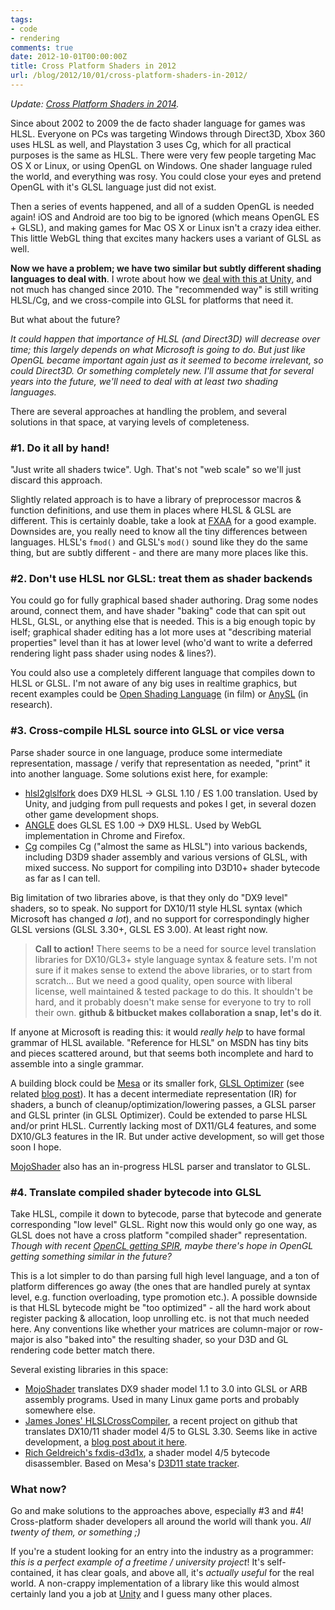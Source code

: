 ```yaml
---
tags:
- code
- rendering
comments: true
date: 2012-10-01T00:00:00Z
title: Cross Platform Shaders in 2012
url: /blog/2012/10/01/cross-platform-shaders-in-2012/
---
```


*Update: [Cross Platform Shaders in 2014](/blog/2014/03/28/cross-platform-shaders-in-2014/).*

Since about 2002 to 2009 the de facto shader language for games was HLSL. Everyone on PCs was targeting Windows through Direct3D, Xbox 360 uses HLSL as well, and Playstation 3 uses Cg, which for all practical purposes is the same as HLSL. There were very few people targeting Mac OS X or Linux, or using OpenGL on Windows. One shader language ruled the world, and everything was rosy. You could close your eyes and pretend OpenGL with it's GLSL language just did not exist.

Then a series of events happened, and all of a sudden OpenGL is needed again! iOS and Android are too big to be ignored (which means OpenGL ES + GLSL), and making games for Mac OS X or Linux isn't a crazy idea either. This little WebGL thing that excites many hackers uses a variant of GLSL as well.

**Now we have a problem; we have two similar but subtly different shading languages to deal with**. I wrote about how we [deal with this at Unity](/blog/2010/05/21/compiling-hlsl-into-glsl-in-2010/), and not much has changed since 2010. The "recommended way" is still writing HLSL/Cg, and we cross-compile into GLSL for platforms that need it.

But what about the future?

*It could happen that importance of HLSL (and Direct3D) will decrease over time; this largely depends on what Microsoft is going to do. But just like OpenGL became important again just as it seemed to become irrelevant, so could Direct3D. Or something completely new. I'll assume that for several years into the future, we'll need to deal with at least two shading languages.*

There are several approaches at handling the problem, and several solutions in that space, at varying levels of completeness.


### #1. Do it all by hand!

"Just write all shaders twice". Ugh. That's not "web scale" so we'll just discard this approach.

Slightly related approach is to have a library of preprocessor macros & function definitions, and use them in places where HLSL & GLSL are different. This is certainly doable, take a look at [FXAA](http://timothylottes.blogspot.com/2011/07/fxaa-311-released.html) for a good example. Downsides are, you really need to know all the tiny differences between languages. HLSL's `fmod()` and GLSL's `mod()` sound like they do the same thing, but are subtly different - and there are many more places like this.


### #2. Don't use HLSL nor GLSL: treat them as shader backends

You could go for fully graphical based shader authoring. Drag some nodes around, connect them, and have shader "baking" code that can spit out HLSL, GLSL, or anything else that is needed. This is a big enough topic by iself; graphical shader editing has a lot more uses at "describing material properties" level than it has at lower level (who'd want to write a deferred rendering light pass shader using nodes & lines?).

You could also use a completely different language that compiles down to HLSL or GLSL. I'm not aware of any big uses in realtime graphics, but recent examples could be [Open Shading Language](https://github.com/imageworks/OpenShadingLanguage/) (in film) or [AnySL](http://www.cdl.uni-saarland.de/projects/anysl/) (in research).


### #3. Cross-compile HLSL source into GLSL or vice versa

Parse shader source in one language, produce some intermediate representation, massage / verify that representation as needed, "print" it into another language. Some solutions exist here, for example:

* [hlsl2glslfork](https://github.com/aras-p/hlsl2glslfork) does DX9 HLSL -> GLSL 1.10 / ES 1.00 translation. Used by Unity, and judging from pull requests and pokes I get, in several dozen other game development shops.
* [ANGLE](http://code.google.com/p/angleproject/) does GLSL ES 1.00 -> DX9 HLSL. Used by WebGL implementation in Chrome and Firefox.
* [Cg](http://developer.nvidia.com/cg-toolkit) compiles Cg ("almost the same as HLSL") into various backends, including D3D9 shader assembly and various versions of GLSL, with mixed success. No support for compiling into D3D10+ shader bytecode as far as I can tell.

Big limitation of two libraries above, is that they only do "DX9 level" shaders, so to speak. No support for DX10/11 style HLSL syntax (which Microsoft has changed *a lot*), and no support for correspondingly higher GLSL versions (GLSL 3.30+, GLSL ES 3.00). At least right now.

> **Call to action!**
> There seems to be a need for source level translation libraries for DX10/GL3+ style language syntax & feature sets.
> I'm not sure if it makes sense to extend the above libraries, or to start from scratch... But we need a good quality, open source
> with liberal license, well maintained & tested package to do this. It shouldn't be hard, and it probably doesn't make sense for everyone
> to try to roll their own. **github & bitbucket makes collaboration a snap, let's do it**.

If anyone at Microsoft is reading this: it would *really help* to have formal grammar of HLSL available. "Reference for HLSL" on MSDN has tiny bits and pieces scattered around, but that seems both incomplete and hard to assemble into a single grammar.


A building block could be [Mesa](http://cgit.freedesktop.org/mesa/mesa) or its smaller fork, [GLSL Optimizer](https://github.com/aras-p/glsl-optimizer) (see related [blog post](/blog/2010/09/29/glsl-optimizer/)). It has a decent intermediate representation (IR) for shaders, a bunch of cleanup/optimization/lowering passes, a GLSL parser and GLSL printer (in GLSL Optimizer). Could be extended to parse HLSL and/or print HLSL. Currently lacking most of DX11/GL4 features, and some DX10/GL3 features in the IR. But under active development, so will get those soon I hope.

[MojoShader](http://icculus.org/mojoshader/) also has an in-progress HLSL parser and translator to GLSL.


### #4. Translate compiled shader bytecode into GLSL

Take HLSL, compile it down to bytecode, parse that bytecode and generate corresponding "low level" GLSL. Right now this would only go one way, as GLSL does not have a cross platform "compiled shader" representation. *Though with recent [OpenCL getting SPIR](http://www.khronos.org/news/permalink/khronos-spir-1.0-specification-for-opencl-now-available), maybe there's hope in OpenGL getting something similar in the future?*

This is a lot simpler to do than parsing full high level language, and a ton of platform differences go away (the ones that are handled purely at syntax level, e.g. function overloading, type promotion etc.). A possible downside is that HLSL bytecode might be "too optimized" - all the hard work about register packing & allocation, loop unrolling etc. is not that much needed here. Any conventions like whether your matrices are column-major or row-major is also "baked into" the resulting shader, so your D3D and GL rendering code better match there.

Several existing libraries in this space:

* [MojoShader](http://icculus.org/mojoshader/) translates DX9 shader model 1.1 to 3.0 into GLSL or ARB assembly programs. Used in many Linux game ports and probably somewhere else.
* [James Jones' HLSLCrossCompiler](https://github.com/James-Jones/HLSLCrossCompiler), a recent project on github that translates DX10/11 shader model 4/5 to GLSL 3.30. Seems like in active development, a [blog post about it here](http://jamesjonesdeveloper.com/wordpress/?p=25).
* [Rich Geldreich's fxdis-d3d1x](http://code.google.com/p/fxdis-d3d1x/), a shader model 4/5 bytecode disassembler. Based on Mesa's [D3D11 state tracker](http://cgit.freedesktop.org/mesa/mesa/commit/?id=92617aeac109481258f0c3863d09c1b8903d438b).


### What now?

Go and make solutions to the approaches above, especially #3 and #4! Cross-platform shader developers all around the world will thank you. *All twenty of them, or something ;)*

If you're a student looking for an entry into the industry as a programmer: *this is a perfect example of a freetime / university project*! It's self-contained, it has clear goals, and above all, it's *actually useful* for the real world. A non-crappy implementation of a library like this would almost certainly land you a job at [Unity](http://unity3d.com/company/jobs/overview) and I guess many other places.
